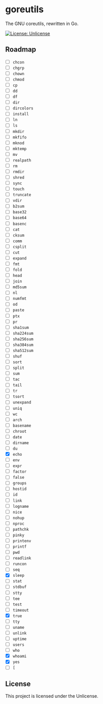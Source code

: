 # goreutils

The GNU coreutils, rewritten in Go.

[![License: Unlicense](https://img.shields.io/badge/license-unlicense-blue.svg)](./LICENSE)

## Roadmap

* [ ] `chcon`
* [ ] `chgrp`
* [ ] `chown`
* [ ] `chmod`
* [ ] `cp`
* [ ] `dd`
* [ ] `df`
* [ ] `dir`
* [ ] `dircolors`
* [ ] `install`
* [ ] `ln`
* [ ] `ls`
* [ ] `mkdir`
* [ ] `mkfifo`
* [ ] `mknod`
* [ ] `mktemp`
* [ ] `mv`
* [ ] `realpath`
* [ ] `rm`
* [ ] `rmdir`
* [ ] `shred`
* [ ] `sync`
* [ ] `touch`
* [ ] `truncate`
* [ ] `vdir`
* [ ] `b2sum`
* [ ] `base32`
* [ ] `base64`
* [ ] `basenc`
* [ ] `cat`
* [ ] `cksum`
* [ ] `comm`
* [ ] `csplit`
* [ ] `cut`
* [ ] `expand`
* [ ] `fmt`
* [ ] `fold`
* [ ] `head`
* [ ] `join`
* [ ] `md5sum`
* [ ] `nl`
* [ ] `numfmt`
* [ ] `od`
* [ ] `paste`
* [ ] `ptx`
* [ ] `pr`
* [ ] `sha1sum`
* [ ] `sha224sum`
* [ ] `sha256sum`
* [ ] `sha384sum`
* [ ] `sha512sum`
* [ ] `shuf`
* [ ] `sort`
* [ ] `split`
* [ ] `sum`
* [ ] `tac`
* [ ] `tail`
* [ ] `tr`
* [ ] `tsort`
* [ ] `unexpand`
* [ ] `uniq`
* [ ] `wc`
* [ ] `arch`
* [ ] `basename`
* [ ] `chroot`
* [ ] `date`
* [ ] `dirname`
* [ ] `du`
* [x] `echo`
* [ ] `env`
* [ ] `expr`
* [ ] `factor`
* [ ] `false`
* [ ] `groups`
* [ ] `hostid`
* [ ] `id`
* [ ] `link`
* [ ] `logname`
* [ ] `nice`
* [ ] `nohup`
* [ ] `nproc`
* [ ] `pathchk`
* [ ] `pinky`
* [ ] `printenv`
* [ ] `printf`
* [ ] `pwd`
* [ ] `readlink`
* [ ] `runcon`
* [ ] `seq`
* [x] `sleep`
* [ ] `stat`
* [ ] `stdbuf`
* [ ] `stty`
* [ ] `tee`
* [ ] `test`
* [ ] `timeout`
* [x] `true`
* [ ] `tty`
* [ ] `uname`
* [ ] `unlink`
* [ ] `uptime`
* [ ] `users`
* [ ] `who`
* [x] `whoami`
* [x] `yes`
* [ ] `[`

## License

This project is licensed under the Unlicense.
